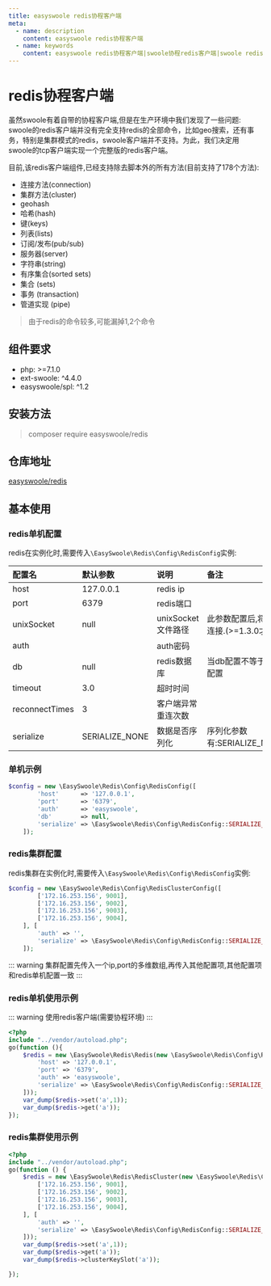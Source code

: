 ```yaml
---
title: easyswoole redis协程客户端
meta:
  - name: description
    content: easyswoole redis协程客户端
  - name: keywords
    content: easyswoole redis协程客户端|swoole协程redis客户端|swoole redis客户端
---
```

# redis协程客户端
虽然swoole有着自带的协程客户端,但是在生产环境中我们发现了一些问题:  
swoole的redis客户端并没有完全支持redis的全部命令，比如geo搜索，还有事务，特别是集群模式的redis，swoole客户端并不支持。为此，我们决定用swoole的tcp客户端实现一个完整版的redis客户端。

目前,该redis客户端组件,已经支持除去脚本外的所有方法(目前支持了178个方法):  

- 连接方法(connection)
- 集群方法(cluster)
- geohash
- 哈希(hash)
- 键(keys)
- 列表(lists)
- 订阅/发布(pub/sub)
- 服务器(server)
- 字符串(string)
- 有序集合(sorted sets)
- 集合 (sets)
- 事务 (transaction)
- 管道实现 (pipe)  

> 由于redis的命令较多,可能漏掉1,2个命令

## 组件要求

- php: >=7.1.0
- ext-swoole: ^4.4.0
- easyswoole/spl: ^1.2

## 安装方法

> composer require easyswoole/redis

## 仓库地址

[easyswoole/redis](https://github.com/easy-swoole/redis)

## 基本使用

### redis单机配置
redis在实例化时,需要传入`\EasySwoole\Redis\Config\RedisConfig`实例:

| 配置名         | 默认参数           | 说明             | 备注                                               |
|:---------------|:-------------------|:-----------------|:---------------------------------------------------|
| host           | 127.0.0.1          | redis ip         |                                                    |
| port           | 6379               | redis端口        |                                                    |
| unixSocket     | null               | unixSocket文件路径        | 此参数配置后,将忽略host,port参数,直接通过UnixSocket连接.(>=1.3.0才可使用)                                                   |
| auth           |                    | auth密码         |                                                    |
| db             | null               | redis数据库      | 当db配置不等于null时,在connect的时候会自动select该配置 |
| timeout        | 3.0                | 超时时间         |                                                    |
| reconnectTimes | 3                  | 客户端异常重连次数 |                                                    |
| serialize      | SERIALIZE_NONE     | 数据是否序列化    |   序列化参数有:SERIALIZE_NONE,SERIALIZE_PHP,SERIALIZE_JSON                                                 |

### 单机示例


```php
$config = new \EasySwoole\Redis\Config\RedisConfig([
        'host'      => '127.0.0.1',
        'port'      => '6379',
        'auth'      => 'easyswoole',
        'db'        => null,
        'serialize' => \EasySwoole\Redis\Config\RedisConfig::SERIALIZE_NONE
    ]);
```

### redis集群配置

redis集群在实例化时,需要传入`\EasySwoole\Redis\Config\RedisConfig`实例:

```php
$config = new \EasySwoole\Redis\Config\RedisClusterConfig([
        ['172.16.253.156', 9001],
        ['172.16.253.156', 9002],
        ['172.16.253.156', 9003],
        ['172.16.253.156', 9004],
    ], [
        'auth' => '',
        'serialize' => \EasySwoole\Redis\Config\RedisConfig::SERIALIZE_PHP
    ]);
```
::: warning
集群配置先传入一个ip,port的多维数组,再传入其他配置项,其他配置项和redis单机配置一致
:::

### redis单机使用示例
::: warning
使用redis客户端(需要协程环境)
:::
```php
<?php
include "../vendor/autoload.php";
go(function (){
    $redis = new \EasySwoole\Redis\Redis(new \EasySwoole\Redis\Config\RedisConfig([
        'host' => '127.0.0.1',
        'port' => '6379',
        'auth' => 'easyswoole',
        'serialize' => \EasySwoole\Redis\Config\RedisConfig::SERIALIZE_NONE
    ]));
    var_dump($redis->set('a',1));
    var_dump($redis->get('a'));
});
```

### redis集群使用示例
```php
<?php
include "../vendor/autoload.php";
go(function () {
    $redis = new \EasySwoole\Redis\RedisCluster(new \EasySwoole\Redis\Config\RedisClusterConfig([
        ['172.16.253.156', 9001],
        ['172.16.253.156', 9002],
        ['172.16.253.156', 9003],
        ['172.16.253.156', 9004],
    ], [
        'auth' => '',
        'serialize' => \EasySwoole\Redis\Config\RedisConfig::SERIALIZE_PHP
    ]));
    var_dump($redis->set('a',1));
    var_dump($redis->get('a'));
    var_dump($redis->clusterKeySlot('a'));

});
```
